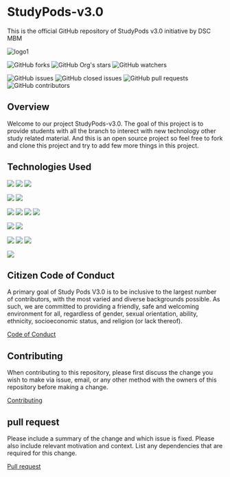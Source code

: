 # StudyPods-v3.0

This is the official GitHub repository of StudyPods v3.0 initiative by DSC MBM

![logo1](https://encrypted-tbn0.gstatic.com/images?q=tbn:ANd9GcQ70LHUvtNCdVViiLcLs5x_bbL3aNQtYVRqOA&usqp=CAU)

![GitHub forks](https://img.shields.io/github/forks/dscmbm/StudyPods-v3.0?style=social)
![GitHub Org's stars](https://img.shields.io/github/stars/dscmbm/StudyPods-v3.0?style=social)
![GitHub watchers](https://img.shields.io/github/watchers/dscmbm/StudyPods-v3.0?style=social)

![GitHub issues](https://img.shields.io/github/issues/dscmbm/StudyPods-v3.0?color=green&style=for-the-badge)
![GitHub closed issues](https://img.shields.io/github/issues-closed/dscmbm/StudyPods-v3.0?color=red&style=for-the-badge)
![GitHub pull requests](https://img.shields.io/github/issues-pr/dscmbm/StudyPods-v3.0?color=orange&style=for-the-badge)
![GitHub contributors](https://img.shields.io/github/contributors/dscmbm/StudyPods-v3.0?color=blue&style=for-the-badge)

## Overview

Welcome to our project StudyPods-v3.0. The goal of this project is to provide students with all the branch to interect with new technology other study related material. And this is an open source project so feel free to fork and clone this project and try to add few more things in this project.

## Technologies Used

<img src="https://img.shields.io/badge/Web Development-FFA500?style=for-the-badge&logo=Front-end&logoColor=white"> <img src="https://img.shields.io/badge/Frontend-1572B6?style=for-the-badge&logo=css3&logoColor=white"> <img src="https://img.shields.io/badge/Backend-F7DF1E?style=for-the-badge&logo=javascript&logoColor=black">

 <img src="https://img.shields.io/badge/BlockChain-94F53B?style=for-the-badge&logo=Front-end-framework&logoColor=white">
<!--  <img src="https://img.shields.io/badge/Bootstrap-563D7C?style=for-the-badge&logo=bootstrap&logoColor=white"> <img src="https://img.shields.io/badge/React-20232A?style=for-the-badge&logo=react&logoColor=61DAFB"> -->

 <img src="https://img.shields.io/badge/Andriod DEVELOPMENT-53A973?style=for-the-badge&logo=Back-end&logoColor=White"> 
<!--  <img src="https://img.shields.io/badge/Node.js-43853D?style=for-the-badge&logo=node-dot-js&logoColor=white"> -->

<img src="https://img.shields.io/badge/Python-3C7EDC?style=for-the-badge&logo=Back-end-Framework&logoColor=white"> <img src="https://img.shields.io/badge/DSA-3C7EDC?style=for-the-badge&logo=Back-end-Framework&logoColor=white"> <img src ="https://img.shields.io/badge/CPP-000000?style=for-the-badge&logo=express&logoColor=white"> <img src ="https://img.shields.io/badge/C-000000?style=for-the-badge&logo=express&logoColor=white">

<img src="https://img.shields.io/badge/AutoCAD-E81629?style=for-the-badge&logo=Authentication-Authorization&logoColor=white"> <img src="https://img.shields.io/badge/Aerospace-ffca28?style=for-the-badge&logo=firebase&logoColor=black">

<img src="https://img.shields.io/badge/ROBOTICS -464B4D?style=for-the-badge&logo=Database&logoColor=white"> <img src ="https://img.shields.io/badge/IOT-4EA94B?style=for-the-badge&logo=mongodb&logoColor=white"> <img src ="https://img.shields.io/badge/ML and AI-53adcb?style=for-the-badge&logo=mongoose&logoColor=white">

<img src ="https://img.shields.io/badge/Data science-53adcb?style=for-the-badge&logo=mongoose&logoColor=white">

## Citizen Code of Conduct

A primary goal of Study Pods V3.0 is to be inclusive to the largest number of contributors, with the most varied and diverse backgrounds possible. As such, we are committed to providing a friendly, safe and welcoming environment for all, regardless of gender, sexual orientation, ability, ethnicity, socioeconomic status, and religion (or lack thereof).

[Code of Conduct](https://github.com/dscmbm/StudyPods-v3.0/blob/main/CODE_OF_CONDUCT.md)

## Contributing

When contributing to this repository, please first discuss the change you wish to make via issue, email, or any other method with the owners of this repository before making a change.

[Contributing](https://github.com/dscmbm/StudyPods-v3.0/blob/main/CONTRIBUTING.md)

## pull request

Please include a summary of the change and which issue is fixed. Please also include relevant motivation and context. List any dependencies that are required for this change.

[Pull request](https://github.com/dscmbm/StudyPods-v3.0/blob/main/pull_request_template.md)

<!-- ## Contributers
<table>
  <tr>
    <td align="center"><a href="https://github.com/tanmay12-sud0"><img src="https://avatars.githubusercontent.com/u/74183172?v=4" width="200px;" alt=""/><br /><sub><b>Tanmay Goyal</b></sub></a><br /><a href="#https://github.com/tanmay12-sud0" title="Content">🖋</a> <a href="https://github.com/Satwikan/2nd-hand-mbm/commits/main" title="Documentation">📖</a></td>
   <td align="center"><a href="https://github.com/Rajat-Jain29"><img src="https://avatars.githubusercontent.com/u/74781798?v=4" width="200px;" alt=""/><br /><sub><b>Rajat Jain</b></sub></a><br /><a href="https://github.com/Rajat-Jain29" title="Content">🖋</a> <a href="https://github.com/Satwikan/2nd-hand-mbm/commits/main" title="Documentation">📖</a></td>
    <td align="center"><a href="https://github.com/RYzen-009"><img src="https://avatars.githubusercontent.com/u/74481466?s=400&u=3ce07bd992f782c43c2474dd99e284f1671f43fe&v=4" width="200px;" alt=""/><br /><sub><b>Tanmay Mathur</b></sub></a><br /><a href="https://github.com/RYzen-009" title="Content">🖋</a> <a href="https://github.com/Satwikan/2nd-hand-mbm/commits/main" title="Documentation">📖</a></td>
    <td align="center"><a href="https://github.com/Satwikan"><img src="https://avatars.githubusercontent.com/u/69719072?v=4" width="200px;" alt=""/><br /><sub><b>Satwik Anmol</b></sub></a><br /><a href="https://github.com/Satwikan" title="Content">🖋</a> <a href="https://github.com/Satwikan/2nd-hand-mbm/commits/main" title="Documentation">📖</a></td>
 </tr>
</table>
 -->

<!-- ## LICENSE -->
<!-- [MIT](https://github.com/Satwikan/2nd-hand-mbm/blob/main/LICENSE) -->
